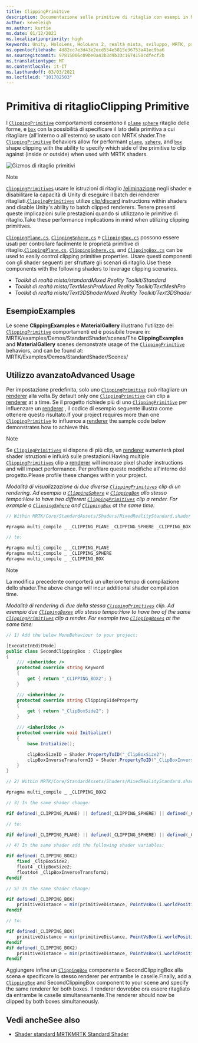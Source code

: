 ```yaml
---
title: ClippingPrimitive
description: Documentazione sulle primitive di ritaglio con esempi in MRTK
author: keveleigh
ms.author: kurtie
ms.date: 01/12/2021
ms.localizationpriority: high
keywords: Unity, HoloLens, HoloLens 2, realtà mista, sviluppo, MRTK, primitiva di ritaglio,
ms.openlocfilehash: 4d82cc7e3d43e2ecd554e5815e36753a41ec9ba6
ms.sourcegitcommit: 97815006c09be0a43b3d9b33c1674150cdfecf2b
ms.translationtype: MT
ms.contentlocale: it-IT
ms.lasthandoff: 03/03/2021
ms.locfileid: "101782503"
---
```

# <a name="clipping-primitive"></a><span data-ttu-id="d30c1-104">Primitiva di ritaglio</span><span class="sxs-lookup"><span data-stu-id="d30c1-104">Clipping Primitive</span></span>

<span data-ttu-id="d30c1-105">I [`ClippingPrimitive`](xref:Microsoft.MixedReality.Toolkit.Utilities.ClippingPrimitive) comportamenti consentono il [`plane`](xref:Microsoft.MixedReality.Toolkit.Utilities.ClippingPlane) [`sphere`](xref:Microsoft.MixedReality.Toolkit.Utilities.ClippingSphere) ritaglio delle forme, e [`box`](xref:Microsoft.MixedReality.Toolkit.Utilities.ClippingBox) con la possibilità di specificare il lato della primitiva a cui ritagliare (all'interno o all'esterno) se usato con MRTK shader.</span><span class="sxs-lookup"><span data-stu-id="d30c1-105">The [`ClippingPrimitive`](xref:Microsoft.MixedReality.Toolkit.Utilities.ClippingPrimitive) behaviors allow for performant [`plane`](xref:Microsoft.MixedReality.Toolkit.Utilities.ClippingPlane), [`sphere`](xref:Microsoft.MixedReality.Toolkit.Utilities.ClippingSphere), and [`box`](xref:Microsoft.MixedReality.Toolkit.Utilities.ClippingBox) shape clipping with the ability to specify which side of the primitive to clip against (inside or outside) when used with MRTK shaders.</span></span>

![Gizmos di ritaglio primitivi](../images/mrtk-standard-shader/MRTK_PrimitiveClippingGizmos.gif)

> [!NOTE]
> <span data-ttu-id="d30c1-107">[`ClippingPrimitives`](xref:Microsoft.MixedReality.Toolkit.Utilities.ClippingPrimitive) usare le istruzioni di ritaglio [/eliminazione](https://developer.download.nvidia.com/cg/clip.html) negli shader e disabilitare la capacità di Unity di eseguire il batch dei renderer ritagliati.</span><span class="sxs-lookup"><span data-stu-id="d30c1-107">[`ClippingPrimitives`](xref:Microsoft.MixedReality.Toolkit.Utilities.ClippingPrimitive) utilize [clip/discard](https://developer.download.nvidia.com/cg/clip.html) instructions within shaders and disable Unity's ability to batch clipped renderers.</span></span> <span data-ttu-id="d30c1-108">Tenere presenti queste implicazioni sulle prestazioni quando si utilizzano le primitive di ritaglio.</span><span class="sxs-lookup"><span data-stu-id="d30c1-108">Take these performance implications in mind when utilizing clipping primitives.</span></span>

<span data-ttu-id="d30c1-109">[`ClippingPlane.cs`](xref:Microsoft.MixedReality.Toolkit.Utilities.ClippingPlane), [`ClippingSphere.cs`](xref:Microsoft.MixedReality.Toolkit.Utilities.ClippingSphere) e [`ClippingBox.cs`](xref:Microsoft.MixedReality.Toolkit.Utilities.ClippingBox) possono essere usati per controllare facilmente le proprietà primitive di ritaglio.</span><span class="sxs-lookup"><span data-stu-id="d30c1-109">[`ClippingPlane.cs`](xref:Microsoft.MixedReality.Toolkit.Utilities.ClippingPlane), [`ClippingSphere.cs`](xref:Microsoft.MixedReality.Toolkit.Utilities.ClippingSphere), and [`ClippingBox.cs`](xref:Microsoft.MixedReality.Toolkit.Utilities.ClippingBox) can be used to easily control clipping primitive properties.</span></span> <span data-ttu-id="d30c1-110">Usare questi componenti con gli shader seguenti per sfruttare gli scenari di ritaglio.</span><span class="sxs-lookup"><span data-stu-id="d30c1-110">Use these components with the following shaders to leverage clipping scenarios.</span></span>

- <span data-ttu-id="d30c1-111">*Toolkit di realtà mista/standard*</span><span class="sxs-lookup"><span data-stu-id="d30c1-111">*Mixed Reality Toolkit/Standard*</span></span>
- <span data-ttu-id="d30c1-112">*Toolkit di realtà mista/TextMeshPro*</span><span class="sxs-lookup"><span data-stu-id="d30c1-112">*Mixed Reality Toolkit/TextMeshPro*</span></span>
- <span data-ttu-id="d30c1-113">*Toolkit di realtà mista/Text3DShader*</span><span class="sxs-lookup"><span data-stu-id="d30c1-113">*Mixed Reality Toolkit/Text3DShader*</span></span>

## <a name="examples"></a><span data-ttu-id="d30c1-114">Esempio</span><span class="sxs-lookup"><span data-stu-id="d30c1-114">Examples</span></span>

<span data-ttu-id="d30c1-115">Le scene **ClippingExamples** e **MaterialGallery** illustrano l'utilizzo dei [`ClippingPrimitive`](xref:Microsoft.MixedReality.Toolkit.Utilities.ClippingPrimitive) comportamenti ed è possibile trovare in: MRTK/examples/Demos/StandardShader/scenes/</span><span class="sxs-lookup"><span data-stu-id="d30c1-115">The **ClippingExamples** and **MaterialGallery** scenes demonstrate usage of the [`ClippingPrimitive`](xref:Microsoft.MixedReality.Toolkit.Utilities.ClippingPrimitive) behaviors, and can be found at: MRTK/Examples/Demos/StandardShader/Scenes/</span></span>

## <a name="advanced-usage"></a><span data-ttu-id="d30c1-116">Utilizzo avanzato</span><span class="sxs-lookup"><span data-stu-id="d30c1-116">Advanced Usage</span></span>

<span data-ttu-id="d30c1-117">Per impostazione predefinita, solo uno [`ClippingPrimitive`](xref:Microsoft.MixedReality.Toolkit.Utilities.ClippingPrimitive) può ritagliare un [renderer](https://docs.unity3d.com/ScriptReference/Renderer.html) alla volta.</span><span class="sxs-lookup"><span data-stu-id="d30c1-117">By default only one [`ClippingPrimitive`](xref:Microsoft.MixedReality.Toolkit.Utilities.ClippingPrimitive) can clip a [renderer](https://docs.unity3d.com/ScriptReference/Renderer.html) at a time.</span></span> <span data-ttu-id="d30c1-118">Se il progetto richiede più di uno [`ClippingPrimitive`](xref:Microsoft.MixedReality.Toolkit.Utilities.ClippingPrimitive) per influenzare un [renderer](https://docs.unity3d.com/ScriptReference/Renderer.html)  , il codice di esempio seguente illustra come ottenere questo risultato.</span><span class="sxs-lookup"><span data-stu-id="d30c1-118">If your project requires more than one [`ClippingPrimitive`](xref:Microsoft.MixedReality.Toolkit.Utilities.ClippingPrimitive) to influence a [renderer](https://docs.unity3d.com/ScriptReference/Renderer.html)  the sample code below demonstrates how to achieve this.</span></span>

> [!NOTE]
> <span data-ttu-id="d30c1-119">Se [`ClippingPrimitives`](xref:Microsoft.MixedReality.Toolkit.Utilities.ClippingPrimitive) si dispone di più clip, un [renderer](https://docs.unity3d.com/ScriptReference/Renderer.html) aumenterà pixel shader istruzioni e influirà sulle prestazioni.</span><span class="sxs-lookup"><span data-stu-id="d30c1-119">Having multiple [`ClippingPrimitives`](xref:Microsoft.MixedReality.Toolkit.Utilities.ClippingPrimitive) clip a [renderer](https://docs.unity3d.com/ScriptReference/Renderer.html) will increase pixel shader instructions and will impact performance.</span></span> <span data-ttu-id="d30c1-120">Per profilare queste modifiche all'interno del progetto.</span><span class="sxs-lookup"><span data-stu-id="d30c1-120">Please profile these changes within your project.</span></span>

<span data-ttu-id="d30c1-121">*Modalità di visualizzazione di due diverse [`ClippingPrimitives`](xref:Microsoft.MixedReality.Toolkit.Utilities.ClippingPrimitive) clip di un rendering. Ad esempio a [`ClippingSphere`](xref:Microsoft.MixedReality.Toolkit.Utilities.ClippingSphere) e [`ClippingBox`](xref:Microsoft.MixedReality.Toolkit.Utilities.ClippingBox) allo stesso tempo:*</span><span class="sxs-lookup"><span data-stu-id="d30c1-121">*How to have two different [`ClippingPrimitives`](xref:Microsoft.MixedReality.Toolkit.Utilities.ClippingPrimitive) clip a render. For example a [`ClippingSphere`](xref:Microsoft.MixedReality.Toolkit.Utilities.ClippingSphere) and [`ClippingBox`](xref:Microsoft.MixedReality.Toolkit.Utilities.ClippingBox) at the same time:*</span></span>

```C#
// Within MRTK/Core/StandardAssets/Shaders/MixedRealityStandard.shader (or another MRTK shader) change:

#pragma multi_compile _ _CLIPPING_PLANE _CLIPPING_SPHERE _CLIPPING_BOX

// to:

#pragma multi_compile _ _CLIPPING_PLANE
#pragma multi_compile _ _CLIPPING_SPHERE
#pragma multi_compile _ _CLIPPING_BOX
```

> [!NOTE]
> <span data-ttu-id="d30c1-122">La modifica precedente comporterà un ulteriore tempo di compilazione dello shader.</span><span class="sxs-lookup"><span data-stu-id="d30c1-122">The above change will incur additional shader compilation time.</span></span>

<span data-ttu-id="d30c1-123">*Modalità di rendering di due della stessa [`ClippingPrimitives`](xref:Microsoft.MixedReality.Toolkit.Utilities.ClippingPrimitive) clip. Ad esempio due [`ClippingBoxes`](xref:Microsoft.MixedReality.Toolkit.Utilities.ClippingBox) allo stesso tempo:*</span><span class="sxs-lookup"><span data-stu-id="d30c1-123">*How to have two of the same [`ClippingPrimitives`](xref:Microsoft.MixedReality.Toolkit.Utilities.ClippingPrimitive) clip a render. For example two [`ClippingBoxes`](xref:Microsoft.MixedReality.Toolkit.Utilities.ClippingBox) at the same time:*</span></span>

```C#
// 1) Add the below MonoBehaviour to your project:

[ExecuteInEditMode]
public class SecondClippingBox : ClippingBox
{
    /// <inheritdoc />
    protected override string Keyword
    {
        get { return "_CLIPPING_BOX2"; }
    }

    /// <inheritdoc />
    protected override string ClippingSideProperty
    {
        get { return "_ClipBoxSide2"; }
    }

    /// <inheritdoc />
    protected override void Initialize()
    {
        base.Initialize();

        clipBoxSizeID = Shader.PropertyToID("_ClipBoxSize2");
        clipBoxInverseTransformID = Shader.PropertyToID("_ClipBoxInverseTransform2");
    }
}

// 2) Within MRTK/Core/StandardAssets/Shaders/MixedRealityStandard.shader (or another MRTK shader) add the following multi_compile pragma:

#pragma multi_compile _ _CLIPPING_BOX2

// 3) In the same shader change:

#if defined(_CLIPPING_PLANE) || defined(_CLIPPING_SPHERE) || defined(_CLIPPING_BOX)

// to:

#if defined(_CLIPPING_PLANE) || defined(_CLIPPING_SPHERE) || defined(_CLIPPING_BOX) || defined(_CLIPPING_BOX2)

// 4) In the same shader add the following shader variables:

#if defined(_CLIPPING_BOX2)
    fixed _ClipBoxSide2;
    float4 _ClipBoxSize2;
    float4x4 _ClipBoxInverseTransform2;
#endif

// 5) In the same shader change:

#if defined(_CLIPPING_BOX)
    primitiveDistance = min(primitiveDistance, PointVsBox(i.worldPosition.xyz, _ClipBoxSize.xyz, _ClipBoxInverseTransform) * _ClipBoxSide);
#endif

// to:

#if defined(_CLIPPING_BOX)
    primitiveDistance = min(primitiveDistance, PointVsBox(i.worldPosition.xyz, _ClipBoxSize.xyz, _ClipBoxInverseTransform) * _ClipBoxSide);
#endif
#if defined(_CLIPPING_BOX2)
    primitiveDistance = min(primitiveDistance, PointVsBox(i.worldPosition.xyz, _ClipBoxSize2.xyz, _ClipBoxInverseTransform2) * _ClipBoxSide2);
#endif
```

<span data-ttu-id="d30c1-124">Aggiungere infine un [`ClippingBox`](xref:Microsoft.MixedReality.Toolkit.Utilities.ClippingBox) componente e SecondClippingBox alla scena e specificare lo stesso renderer per entrambe le caselle.</span><span class="sxs-lookup"><span data-stu-id="d30c1-124">Finally, add a [`ClippingBox`](xref:Microsoft.MixedReality.Toolkit.Utilities.ClippingBox) and SecondClippingBox component to your scene and specify the same renderer for both boxes.</span></span> <span data-ttu-id="d30c1-125">Il renderer dovrebbe ora essere ritagliato da entrambe le caselle simultaneamente.</span><span class="sxs-lookup"><span data-stu-id="d30c1-125">The renderer should now be clipped by both boxes simultaneously.</span></span>

## <a name="see-also"></a><span data-ttu-id="d30c1-126">Vedi anche</span><span class="sxs-lookup"><span data-stu-id="d30c1-126">See also</span></span>

- [<span data-ttu-id="d30c1-127">Shader standard MRTK</span><span class="sxs-lookup"><span data-stu-id="d30c1-127">MRTK Standard Shader</span></span>](MRTKStandardShader.md)
